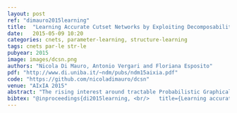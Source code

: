 ```yaml
---
layout: post
ref: "dimauro2015learning"
title:  "Learning Accurate Cutset Networks by Exploiting Decomposability"
date:   2015-05-09 10:20
categories: cnets, parameter-learning, structure-learning
tags: cnets par-le str-le
pubyear: 2015
image: images/dcsn.png
authors: "Nicola Di Mauro, Antonio Vergari and Floriana Esposito"
pdf: "http://www.di.uniba.it/~ndm/pubs/ndm15aixia.pdf"
code: "https://github.com/nicoladimauro/dcsn"
venue: "AIxIA 2015"
abstract: "The rising interest around tractable Probabilistic Graphical Models is due to the guarantees on inference feasibility they provide. Among them, Cutset Networks (CNets) have recently been introduced as models embedding Pearl’s cutset conditioning algorithm in the form of weighted probabilistic model trees with tree-structured models as leaves. Learning the structure of CNets has been tackled as a greedy search leveraging heuristics from decision tree learning. Even if efficient, the learned models are far from being accurate in terms of likelihood. Here, we exploit the decomposable score of CNets to learn their structure and parameters by directly maximizing the likelihood, including the BIC criterion and informative priors on smoothing parameters. In addition, we show how to create mixtures of CNets by adopting a well known bagging method from the discriminative framework as an effective and cheap alternative to the classical EM. We compare our algorithms against the original variants on a set of standard benchmarks for graphical model structure learning, empirically proving our claims."
bibtex: "@inproceedings{di2015learning, <br/>   title={Learning accurate cutset networks by exploiting decomposability},<br/>   author={Di Mauro, Nicola and Vergari, Antonio and Esposito, Floriana},<br/>   booktitle={Congress of the Italian Association for Artificial Intelligence},<br/>   pages={221--232},<br/>   year={2015},<br/>   organization={Springer}}"
---
```

